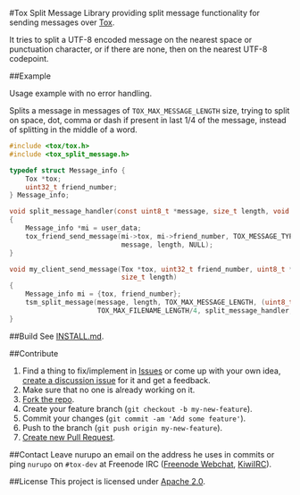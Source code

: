 #Tox Split Message
Library providing split message functionality for sending messages over [Tox](https://tox.chat/).

It tries to split a UTF-8 encoded message on the nearest space or punctuation character, or if there are none, then on the nearest UTF-8 codepoint.

##Example

Usage example with no error handling.

Splits a message in messages of `TOX_MAX_MESSAGE_LENGTH` size, trying to split on space, dot, comma or dash if present in last 1/4 of the message, instead of splitting in the middle of a word.

```C
#include <tox/tox.h>
#include <tox_split_message.h>

typedef struct Message_info {
    Tox *tox;
    uint32_t friend_number;
} Message_info;

void split_message_handler(const uint8_t *message, size_t length, void *user_data)
{
    Message_info *mi = user_data;
    tox_friend_send_message(mi->tox, mi->friend_number, TOX_MESSAGE_TYPE_NORMAL,
                            message, length, NULL);
}

void my_client_send_message(Tox *tox, uint32_t friend_number, uint8_t *message,
                            size_t length)
{
    Message_info mi = {tox, friend_number};
    tsm_split_message(message, length, TOX_MAX_MESSAGE_LENGTH, (uint8_t*)" .,-",
                      TOX_MAX_FILENAME_LENGTH/4, split_message_handler, &mi);
}
```

##Build
See [INSTALL.md](INSTALL.md).

##Contribute
1. Find a thing to fix/implement in [Issues](issues?direction=desc&sort=created&state=open) or come up with your own idea, [create a discussion issue](issues/new) for it and get a feedback.
2. Make sure that no one is already working on it.
3. [Fork the repo](https://help.github.com/articles/fork-a-repo).
4. Create your feature branch (`git checkout -b my-new-feature`).
5. Commit your changes (`git commit -am 'Add some feature'`).
6. Push to the branch (`git push origin my-new-feature`).
7. [Create new Pull Request](https://help.github.com/articles/using-pull-requests).

##Contact
Leave nurupo an email on the address he uses in commits or ping `nurupo` on `#tox-dev` at Freenode IRC ([Freenode Webchat](https://webchat.freenode.net/?channels=#tox-dev), [KiwiIRC](https://kiwiirc.com/client/chat.freenode.net/?theme=basic#tox-dev)).

##License
This project is licensed under [Apache 2.0](LICENSE).
